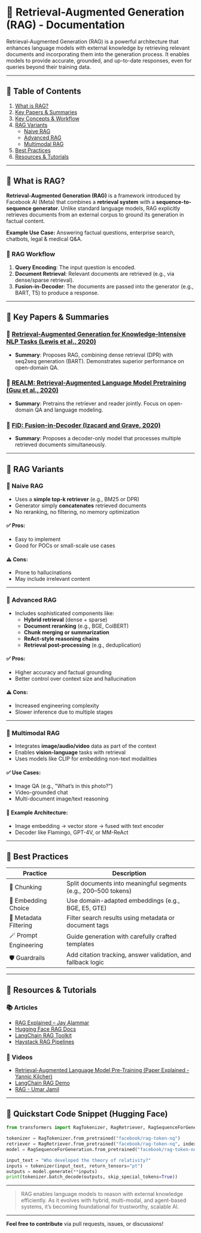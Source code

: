 # 🧠 Retrieval-Augmented Generation (RAG) - Documentation

Retrieval-Augmented Generation (RAG) is a powerful architecture that enhances language models with external knowledge by retrieving relevant documents and incorporating them into the generation process. It enables models to provide accurate, grounded, and up-to-date responses, even for queries beyond their training data.

---

## 📘 Table of Contents
1. [What is RAG?](#what-is-rag)
2. [Key Papers & Summaries](#key-papers--summaries)
3. [Key Concepts & Workflow](#key-concepts--workflow)
4. [RAG Variants](#rag-variants)
   - [Naive RAG](#naive-rag)
   - [Advanced RAG](#advanced-rag)
   - [Multimodal RAG](#multimodal-rag)
5. [Best Practices](#best-practices)
6. [Resources & Tutorials](#resources--tutorials)

---

## 📌 What is RAG?

**Retrieval-Augmented Generation (RAG)** is a framework introduced by Facebook AI (Meta) that combines a **retrieval system** with a **sequence-to-sequence generator**. Unlike standard language models, RAG explicitly retrieves documents from an external corpus to ground its generation in factual content.

**Example Use Case:** Answering factual questions, enterprise search, chatbots, legal & medical Q&A.

### 🔁 RAG Workflow
1. **Query Encoding**: The input question is encoded.
2. **Document Retrieval**: Relevant documents are retrieved (e.g., via dense/sparse retrieval).
3. **Fusion-in-Decoder**: The documents are passed into the generator (e.g., BART, T5) to produce a response.

---

## 📄 Key Papers & Summaries

### 🔹 [Retrieval-Augmented Generation for Knowledge-Intensive NLP Tasks (Lewis et al., 2020)](https://arxiv.org/abs/2005.11401)
- **Summary**: Proposes RAG, combining dense retrieval (DPR) with seq2seq generation (BART). Demonstrates superior performance on open-domain QA.

### 🔹 [REALM: Retrieval-Augmented Language Model Pretraining (Guu et al., 2020)](https://arxiv.org/abs/2002.08909)
- **Summary**: Pretrains the retriever and reader jointly. Focus on open-domain QA and language modeling.

### 🔹 [FiD: Fusion-in-Decoder (Izacard and Grave, 2020)](https://arxiv.org/abs/2007.01282)
- **Summary**: Proposes a decoder-only model that processes multiple retrieved documents simultaneously.

---

## 🧩 RAG Variants

### 📌 Naive RAG
- Uses a **simple top-k retriever** (e.g., BM25 or DPR)
- Generator simply **concatenates** retrieved documents
- No reranking, no filtering, no memory optimization

#### ✅ Pros:
- Easy to implement
- Good for POCs or small-scale use cases

#### ⚠️ Cons:
- Prone to hallucinations
- May include irrelevant content

---

### 📌 Advanced RAG
- Includes sophisticated components like:
  - **Hybrid retrieval** (dense + sparse)
  - **Document reranking** (e.g., BGE, ColBERT)
  - **Chunk merging or summarization**
  - **ReAct-style reasoning chains**
  - **Retrieval post-processing** (e.g., deduplication)

#### ✅ Pros:
- Higher accuracy and factual grounding
- Better control over context size and hallucination

#### ⚠️ Cons:
- Increased engineering complexity
- Slower inference due to multiple stages

---

### 📌 Multimodal RAG
- Integrates **image/audio/video** data as part of the context
- Enables **vision-language** tasks with retrieval
- Uses models like CLIP for embedding non-text modalities

#### ✅ Use Cases:
- Image QA (e.g., "What’s in this photo?")
- Video-grounded chat
- Multi-document image/text reasoning

#### 🔬 Example Architecture:
- Image embedding → vector store → fused with text encoder
- Decoder like Flamingo, GPT-4V, or MM-ReAct

---

## 📌 Best Practices

| Practice                         | Description                                                   |
|----------------------------------|---------------------------------------------------------------|
| 🔎 Chunking                      | Split documents into meaningful segments (e.g., 200–500 tokens) |
| 🧠 Embedding Choice              | Use domain-adapted embeddings (e.g., BGE, E5, GTE)             |
| 🔗 Metadata Filtering            | Filter search results using metadata or document tags         |
| 🪄 Prompt Engineering            | Guide generation with carefully crafted templates             |
| 🛡️ Guardrails                   | Add citation tracking, answer validation, and fallback logic  |

---

## 🎥 Resources & Tutorials

### 📚 Articles
- [RAG Explained – Jay Alammar](https://jalammar.github.io/a-visual-guide-to-retrieval-augmented-generation/)
- [Hugging Face RAG Docs](https://huggingface.co/docs/transformers/model_doc/rag)
- [LangChain RAG Toolkit](https://python.langchain.com/docs/concepts/rag/)
- [Haystack RAG Pipelines](https://haystack.deepset.ai/tutorials/27_first_rag_pipeline)

### 🎥 Videos
- [Retrieval-Augmented Language Model Pre-Training (Paper Explained - Yannic Kilcher)](https://www.youtube.com/watch?v=lj-LGrnh1oU)
- [LangChain RAG Demo](https://www.youtube.com/watch?v=qN_2fnOPY-M&t=513s)
- [RAG - Umar Jamil](https://www.youtube.com/watch?v=rhZgXNdhWDY)
---

## 🚀 Quickstart Code Snippet (Hugging Face)
```python
from transformers import RagTokenizer, RagRetriever, RagSequenceForGeneration

tokenizer = RagTokenizer.from_pretrained("facebook/rag-token-nq")
retriever = RagRetriever.from_pretrained("facebook/rag-token-nq", index_name="exact", use_dummy_dataset=True)
model = RagSequenceForGeneration.from_pretrained("facebook/rag-token-nq", retriever=retriever)

input_text = "Who developed the theory of relativity?"
inputs = tokenizer(input_text, return_tensors="pt")
outputs = model.generate(**inputs)
print(tokenizer.batch_decode(outputs, skip_special_tokens=True))
```

---

> RAG enables language models to reason with external knowledge efficiently. As it evolves with hybrid, multi-modal, and agent-based systems, it’s becoming foundational for trustworthy, scalable AI.

---

**Feel free to contribute** via pull requests, issues, or discussions!